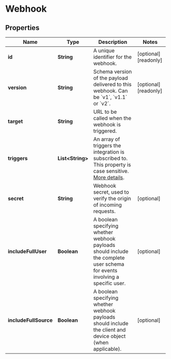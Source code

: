 

# Webhook


## Properties

| Name | Type | Description | Notes |
|------------ | ------------- | ------------- | -------------|
|**id** | **String** | A unique identifier for the webhook. |  [optional] [readonly] |
|**version** | **String** | Schema version of the payload delivered to this webhook. Can be &#x60;v1&#x60;, &#x60;v1.1&#x60; or &#x60;v2&#x60;. |  [optional] [readonly] |
|**target** | **String** | URL to be called when the webhook is triggered. |  |
|**triggers** | **List&lt;String&gt;** | An array of triggers the integration is subscribed to. This property is case sensitive. [More details](https://developer.zendesk.com/api-reference/conversations/#section/Webhook-Triggers). |  |
|**secret** | **String** | Webhook secret, used to verify the origin of incoming requests. |  [optional] |
|**includeFullUser** | **Boolean** | A boolean specifying whether webhook payloads should include the complete user schema for events involving a specific user. |  [optional] |
|**includeFullSource** | **Boolean** | A boolean specifying whether webhook payloads should include the client and device object (when applicable). |  [optional] |



